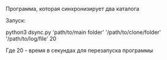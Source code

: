 Программа, которая синхронизирует два каталога

Запуск:


python3 dsync.py 'path/to/main folder' '/path/to/clone/folder' '/path/to/log/file' 20


Где 20 - время в секундах для перезапуска программы